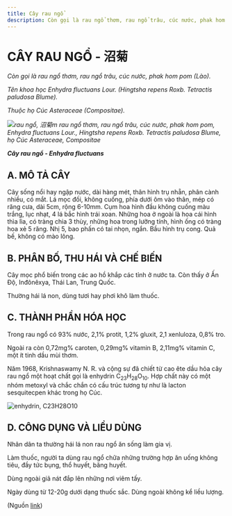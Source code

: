 ```yaml
---
title: Cây rau ngổ
description: Còn gọi là rau ngổ thơm, rau ngổ trâu, cúc nước, phak hom pom (Lào). Tên khoa học Enhydra fluctuans Lour. (Hingtsha repens Roxb. Tetractis paludosa Blume). Thuộc họ Cúc Asteraceae (Compositae).
---
```

# CÂY RAU NGỔ - 沼菊

*Còn gọi là rau ngổ thơm, rau ngổ trâu, cúc nước, phak hom pom (Lào).*

*Tên khoa học Enhydra fluctuans Lour. (Hingtsha repens Roxb. Tetractis paludosa Blume).*

*Thuộc họ Cúc Asteraceae (Compositae).*

*![rau ngổ, 沼菊m rau ngổ thơm, rau ngổ trâu, cúc nước, phak hom pom, Enhydra fluctuans Lour., Hingtsha repens Roxb. Tetractis paludosa Blume, họ Cúc Asteraceae, Compositae](/imgs/do-tat-loi/ctvvtvn/cay-rau-ngo.jpg)*

***Cây rau ngổ - Enhydra fluctuans***

## A. MÔ TẢ CÂY

Cây sống nổi hay ngập nước, dài hàng mét, thân hình trụ nhẵn, phân cành nhiều, có mắt. Lá mọc đối, không cuống, phía dưới ôm vào thân, mép có răng cưa, dài 5cm, rộng 6-10mm. Cụm hoa hình đầu không cuống màu trắng, lục nhạt, 4 lá bắc hình trái xoan. Những hoa ở ngoài là hoa cái hình thìa lìa, có tràng chia 3 thùy, những hoa trong lưỡng tính, hình ống có tràng hoa xẻ 5 răng. Nhị 5, bao phấn có tai nhọn, ngắn. Bầu hình trụ cong. Quả bế, không có mào lông.

## B. PHÂN BỐ, THU HÁI VÀ CHẾ BIẾN

Cây mọc phổ biến trong các ao hồ khắp các tỉnh ở nước ta. Còn thấy ở Ấn Độ, Inđônêxya, Thái Lan, Trung Quốc.

Thường hái lá non, dùng tươi hay phơi khô làm thuốc.

## C. THÀNH PHẦN HÓA HỌC

Trong rau ngổ có 93% nước, 2,1% protit, 1,2% gluxit, 2,1 xenluloza, 0,8% tro.

Ngoài ra còn 0,72mg% caroten, 0,29mg% vitamin B, 2,11mg% vitamin C, một ít tinh dầu mùi thơm.

Năm 1968, Krishnaswamy N. R. và cộng sự đã chiết từ cao ête dầu hỏa cây rau ngổ một hoạt chất gọi là enhydrin C<sub>23</sub>H<sub>28</sub>O<sub>10</sub>. Hợp chất này có một nhóm metoxyl và chắc chắn có cấu trúc tương tự như là lacton sesquitecpen khác trong họ Cúc.

![enhydrin, C23H28O10](/imgs/do-tat-loi/ctvvtvn/cay-rau-ngo-2.jpg)

## D. CÔNG DỤNG VÀ LIỀU DÙNG

Nhân dân ta thường hái lá non rau ngổ ăn sống làm gia vị.

Làm thuốc, người ta dùng rau ngổ chữa những trường hợp ăn uống không tiêu, đầy tức bụng, thổ huyết, băng huyết.

Dùng ngoài giã nát đắp lên những nơi viêm tấy.

Ngày dùng từ 12-20g dưới dạng thuốc sắc. Dùng ngoài không kể liều lượng.

(Nguồn <a href="http://www.thuocvuonnha.com/nhung-cay-thuoc-va-vi-thuoc-viet-nam/ket-qua-tra-cuu/cay-rau-ngo" target="_blank">link</a>)
